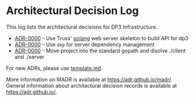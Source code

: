 # Architectural Decision Log

This log lists the architectural decisions for DP3 Infrastructure.

<!-- adrlog -- Regenerate the content by using "adr-log -i". You can install it via "npm install -g adr-log" -->

- [ADR-0000](0000-server-framework.md) - Use Truss' [golang](https://golang.org/) web server skeleton to build API for dp3
- [ADR-0000](0002-go-package-management.md) - Use `dep` for server dependency management
- [ADR-0000](0003-go-path-and-project-layout.md) - Move project into the standard gopath and disolve ./client and ./server

<!-- adrlogstop -->

For new ADRs, please use [template.md](template.md).

More information on MADR is available at <https://adr.github.io/madr/>.
General information about architectural decision records is available at <https://adr.github.io/>.
